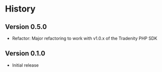 # History

## Version 0.5.0

- Refactor: Major refactoring to work with v1.0.x of the Tradenity PHP SDK

## Version 0.1.0

- Initial release

